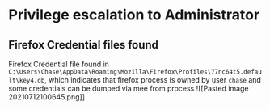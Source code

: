 # Privilege escalation to Administrator
## Firefox Credential files found 
Firefox Credential file found in  `C:\Users\Chase\AppData\Roaming\Mozilla\Firefox\Profiles\77nc64t5.default\key4.db`, which indicates that firefox process is owned by user `chase` and some  credentials can be dumped via mee from process
![[Pasted image 20210712100645.png]]